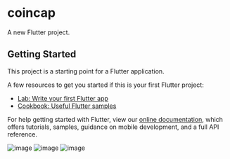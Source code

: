 # coincap

A new Flutter project.

## Getting Started

This project is a starting point for a Flutter application.

A few resources to get you started if this is your first Flutter project:

- [Lab: Write your first Flutter app](https://flutter.dev/docs/get-started/codelab)
- [Cookbook: Useful Flutter samples](https://flutter.dev/docs/cookbook)

For help getting started with Flutter, view our
[online documentation](https://flutter.dev/docs), which offers tutorials,
samples, guidance on mobile development, and a full API reference.

![image](https://github.com/kundan8545/crptocoinapp/assets/91308310/df9b8e04-7291-45ab-9972-6d0d9e421efe)
![image](https://github.com/kundan8545/crptocoinapp/assets/91308310/3a03f30b-5b68-423b-964c-ca48054f3b14)
![image](https://github.com/kundan8545/crptocoinapp/assets/91308310/a6154741-91f0-419c-8cbe-4e859f7c1c11)


